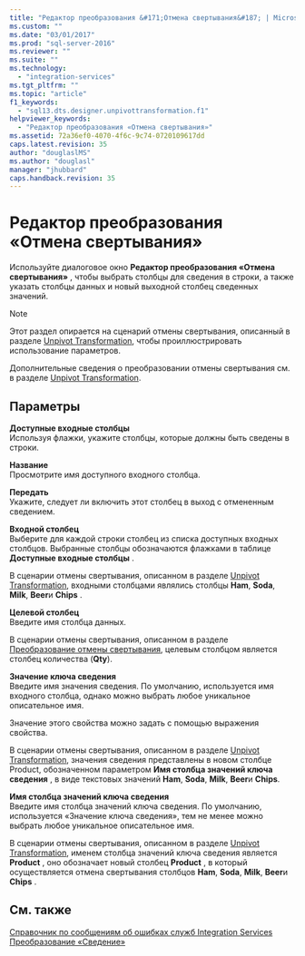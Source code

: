 ```yaml
---
title: "Редактор преобразования &#171;Отмена свертывания&#187; | Microsoft Docs"
ms.custom: ""
ms.date: "03/01/2017"
ms.prod: "sql-server-2016"
ms.reviewer: ""
ms.suite: ""
ms.technology: 
  - "integration-services"
ms.tgt_pltfrm: ""
ms.topic: "article"
f1_keywords: 
  - "sql13.dts.designer.unpivottransformation.f1"
helpviewer_keywords: 
  - "Редактор преобразования «Отмена свертывания»"
ms.assetid: 72a36ef0-4070-4f6c-9c74-0720109617dd
caps.latest.revision: 35
author: "douglaslMS"
ms.author: "douglasl"
manager: "jhubbard"
caps.handback.revision: 35
---
```

# Редактор преобразования &#171;Отмена свертывания&#187;
  Используйте диалоговое окно **Редактор преобразования «Отмена свертывания»** , чтобы выбрать столбцы для сведения в строки, а также указать столбцы данных и новый выходной столбец сведенных значений.  
  
> [!NOTE]  
>  Этот раздел опирается на сценарий отмены свертывания, описанный в разделе [Unpivot Transformation](../../../integration-services/data-flow/transformations/unpivot-transformation.md), чтобы проиллюстрировать использование параметров.  
  
 Дополнительные сведения о преобразовании отмены свертывания см. в разделе [Unpivot Transformation](../../../integration-services/data-flow/transformations/unpivot-transformation.md).  
  
## Параметры  
 **Доступные входные столбцы**  
 Используя флажки, укажите столбцы, которые должны быть сведены в строки.  
  
 **Название**  
 Просмотрите имя доступного входного столбца.  
  
 **Передать**  
 Укажите, следует ли включить этот столбец в выход с отмененным сведением.  
  
 **Входной столбец**  
 Выберите для каждой строки столбец из списка доступных входных столбцов. Выбранные столбцы обозначаются флажками в таблице **Доступные входные столбцы** .  
  
 В сценарии отмены свертывания, описанном в разделе [Unpivot Transformation](../../../integration-services/data-flow/transformations/unpivot-transformation.md), входными столбцами являлись столбцы **Ham**, **Soda**, **Milk**, **Beer**и **Chips** .  
  
 **Целевой столбец**  
 Введите имя столбца данных.  
  
 В сценарии отмены свертывания, описанном в разделе [Преобразование отмены свертывания](../../../integration-services/data-flow/transformations/unpivot-transformation.md), целевым столбцом является столбец количества (**Qty**).  
  
 **Значение ключа сведения**  
 Введите имя значения сведения. По умолчанию, используется имя входного столбца, однако можно выбрать любое уникальное описательное имя.  
  
 Значение этого свойства можно задать с помощью выражения свойства.  
  
 В сценарии отмены свертывания, описанном в разделе [Unpivot Transformation](../../../integration-services/data-flow/transformations/unpivot-transformation.md), значения сведения представлены в новом столбце Product, обозначенном параметром **Имя столбца значений ключа сведения** , в виде текстовых значений **Ham**, **Soda**, **Milk**, **Beer**и **Chips**.  
  
 **Имя столбца значений ключа сведения**  
 Введите имя столбца значений ключа сведения. По умолчанию, используется «Значение ключа сведения», тем не менее можно выбрать любое уникальное описательное имя.  
  
 В сценарии отмены свертывания, описанном в разделе [Unpivot Transformation](../../../integration-services/data-flow/transformations/unpivot-transformation.md), именем столбца значений ключа сведения является **Product** , оно обозначает новый столбец **Product** , в который осуществляется отмена свертывания столбцов **Ham**, **Soda**, **Milk**, **Beer**и **Chips** .  
  
## См. также  
 [Справочник по сообщениям об ошибках служб Integration Services](../../../integration-services/integration-services-error-and-message-reference.md)   
 [Преобразование «Сведение»](../../../integration-services/data-flow/transformations/pivot-transformation.md)  
  
  